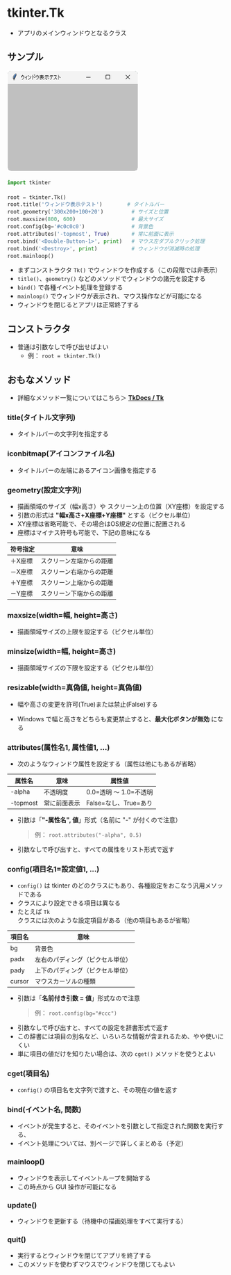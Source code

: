 # tkinter.Tk
- アプリのメインウィンドウとなるクラス

## サンプル
![01-tk-01.pyのスクリーンショット](img/01-tk-01.png)

```python
import tkinter

root = tkinter.Tk()
root.title('ウィンドウ表示テスト')        # タイトルバー
root.geometry('300x200+100+20')         # サイズと位置
root.maxsize(800, 600)                  # 最大サイズ
root.config(bg='#c0c0c0')               # 背景色
root.attributes('-topmost', True)       # 常に前面に表示
root.bind('<Double-Button-1>', print)   # マウス左ダブルクリック処理
root.bind('<Destroy>', print)           # ウィンドウが消滅時の処理
root.mainloop()

```
- まずコンストラクタ `Tk()` でウィンドウを作成する（この段階では非表示）
- `title()`、`geometry()` などのメソッドでウィンドウの諸元を設定する
- `bind()` で各種イベント処理を登録する
- `mainloop()` でウィンドウが表示され、マウス操作などが可能になる
- ウィンドウを閉じるとアプリは正常終了する

## コンストラクタ
- 普通は引数なしで呼び出せばよい
    - 例： `root = tkinter.Tk()`

## おもなメソッド
- 詳細なメソッド一覧についてはこちら＞ **[TkDocs / Tk](https://tkdocs.com/pyref/tk.html)**

### title(タイトル文字列)
- タイトルバーの文字列を指定する

### iconbitmap(アイコンファイル名)
- タイトルバーの左端にあるアイコン画像を指定する

### geometry(設定文字列)
- 描画領域のサイズ（幅x高さ）や スクリーン上の位置（XY座標）を設定する
- 引数の形式は **"幅x高さ+X座標+Y座標"** とする（ピクセル単位）
- XY座標は省略可能で、その場合はOS規定の位置に配置される
- 座標はマイナス符号も可能で、下記の意味になる

|符号指定|意味|
|---|---|
|＋X座標 |スクリーン左端からの距離|
|－X座標 |スクリーン右端からの距離|
|＋Y座標 |スクリーン上端からの距離|
|－Y座標 |スクリーン下端からの距離|

### maxsize(width=幅, height=高さ)
- 描画領域サイズの上限を設定する（ピクセル単位）

### minsize(width=幅, height=高さ)
- 描画領域サイズの下限を設定する（ピクセル単位）

### resizable(width=真偽値, height=真偽値)
- 幅や高さの変更を許可(True)または禁止(False)する
+ Windows で幅と高さをどちらも変更禁止すると、**最大化ボタンが無効** になる

### attributes(属性名1, 属性値1, ...)
- 次のようなウィンドウ属性を設定する（属性は他にもあるが省略）

|属性名|意味|属性値|
|---|---|---|
|-alpha|不透明度|0.0=透明 ～ 1.0=不透明|
|-topmost|常に前面表示|False=なし、True=あり|

- 引数は「**"-属性名", 値**」形式（名前に "-" が付くので注意）
    > 例： `root.attributes("-alpha", 0.5)`
+ 引数なしで呼び出すと、すべての属性をリスト形式で返す

### config(項目名1=設定値1, ...)
- `config()` は tkinter のどのクラスにもあり、各種設定をおこなう汎用メソッドである
- クラスにより設定できる項目は異なる
- たとえば `Tk` クラスには次のような設定項目がある（他の項目もあるが省略）

|項目名|意味|
|---|---|
|bg|背景色|
|padx|左右のパディング（ピクセル単位）|
|pady|上下のパディング（ピクセル単位）|
|cursor|マウスカーソルの種類|

- 引数は「**名前付き引数 = 値**」形式なので注意
    > 例： `root.config(bg="#ccc")`
- 引数なしで呼び出すと、すべての設定を辞書形式で返す
- この辞書には項目の別名など、いろいろな情報が含まれるため、やや使いにくい
- 単に項目の値だけを知りたい場合は、次の `cget()` メソッドを使うとよい

### cget(項目名)
- `config()` の項目名を文字列で渡すと、その現在の値を返す

### bind(イベント名, 関数)
- イベントが発生すると、そのイベントを引数として指定された関数を実行する、
- イベント処理については、別ページで詳しくまとめる（予定）

### mainloop()
- ウィンドウを表示してイベントループを開始する
- この時点から GUI 操作が可能になる

### update()
- ウィンドウを更新する（待機中の描画処理をすべて実行する）

### quit()
- 実行するとウィンドウを閉じてアプリを終了する
- このメソッドを使わずマウスでウィンドウを閉じてもよい

